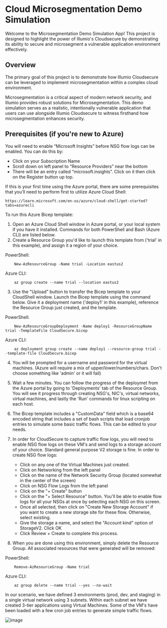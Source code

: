# Cloud Microsegmentation Demo Simulation

Welcome to the Microsegmentation Demo Simulation App! This project is designed to highlight the power of Illumio's Cloudsecure by demonstrating its ability to secure and microsegment a vulnerable application environment effectively.

## Overview

The primary goal of this project is to demonstrate how Illumio Cloudsecure can be leveraged to implement microsegmentation within a complex cloud environment.

Microsegmentation is a critical aspect of modern network security, and Illumio provides robust solutions for Microsegmentation. This demo simulation serves as a realistic, intentionally vulnerable application that users can use alongside Illumio Cloudsecure to witness firsthand how microsegmentation enhances security.

## Prerequisites (if you're new to Azure)

You will need to enable “Microsoft Insights” before NSG flow logs can be enabled. You can do this by: 

- Click on your Subscription Name 
- Scroll down on left panel to “Resource Providers” near the bottom 
- There will be an entry called “microsoft.insights”. Click on it then click on the Register button up top. 

If this is your first time using the Azure portal, there are some prerequisites that you’ll need to perform first to utilize Azure Cloud Shell: 

	https://learn.microsoft.com/en-us/azure/cloud-shell/get-started?tabs=azurecli 

To run this Azure Bicep template:

1. Open an Azure Cloud Shell window in Azure portal, or your local system if you have it installed. Commands for both PowerShell and Bash (Azure CLI) are listed below.
2. Create a Resource Group you'd like to launch this template from ('trial' in this example), and assign it a region of your choice.

PowerShell:

		New-AzResourceGroup -Name trial -Location eastus2

Azure CLI:

		az group create --name trial --location eastus2

3. Use the "Upload" button to transfer the Bicep template to your CloudShell window. Launch the Bicep template using the command below. Give it a deployment name ('deploy1' in this example), reference the Resource Group just created, and the template.

PowerShell:

		New-AzResourceGroupDeployment -Name deploy1 -ResourceGroupName trial -TemplateFile CloudSecure.bicep

Azure CLI:

		az deployment group create --name deploy1 --resource-group trial --template-file CloudSecure.bicep

4. You will be prompted for a username and password for the virtual machines. (Azure will require a mix of upper/lower/numbers/chars. Don't choose something like 'admin' or it will fail)
5. Wait a few minutes. You can follow the progress of the deploymet from the Azure portal by going to 'Deployments' tab of the Resource Group. You will see it progress through creating NSG's, NIC's, virtual networks, virtual machines, and lastly the 'Run' commands for linux scripting on each host.
6. The Bicep template includes a "CustomData" field which is a base64 encoded string that includes a set of bash scripts that load cronjob entries to simulate some basic traffic flows. This can be edited to your needs.

7. In order for CloudSecure to capture traffic flow logs, you will need to enable NSG flow logs on these VM's and send logs to a storage account of your choice. Standard general purpose V2 storage is fine. In order to create NSG flow logs:
   - Click on any one of the Virtual Machines just created.
   - Click on Networking from the left panel
   - Click on the name of the Network Security Group (located somewhat in the center of the screen)
   - Click on NSG Flow Logs from the left panel
   - Click on the "+ Create" button
   - Click on the "+ Select Resource" button. You'll be able to enable flow logs for all your NSGs at once by selecting each NSG on this screen.
   - Once all selected, then click on "Create New Storage Account" if you want to create a new storage site for these flow. Otherwise, select existing.
   - Give the storage a name, and select the "Account kind" option of StorageV2. Click OK
   - Click Review + Create to complete this process.
9. When you are done using this environment, simply delete the Resource Group. All associated resources that were generated will be removed:

PowerShell:

		Remove-AzResourceGroup -Name trial

Azure CLI:

		az group delete --name trial --yes --no-wait


In our scenario, we have defined 3 environments (prod, dev, and staging) in a single virtual network using 3 subnets. Within each subnet we have created 3-tier applications using Virtual Machines. Some of the VM's have been loaded with a few cron job entries to generate simple traffic flows.

![image](https://github.com/stauffer-jeff/CloudSecure-Azure-Demo-Template/assets/155683658/49549934-9798-4d3d-9eff-1801449c39f2)

